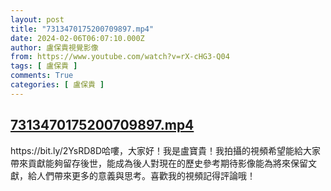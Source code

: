 ```yaml
---
layout: post
title: "7313470175200709897.mp4"
date: 2024-02-06T06:07:10.000Z
author: 盧保貴視覺影像
from: https://www.youtube.com/watch?v=rX-cHG3-Q04
tags: [ 盧保貴 ]
comments: True
categories: [ 盧保貴 ]
---
```

<!--1707199630000-->
[7313470175200709897.mp4](https://www.youtube.com/watch?v=rX-cHG3-Q04)
------

<div>
https://bit.ly/2YsRD8D哈嘍，大家好！我是盧寶貴！我拍攝的視頻希望能給大家帶來貢獻能夠留存後世，能成為後人對現在的歷史參考期待影像能為將來保留文獻，給人們帶來更多的意義與思考。喜歡我的視頻記得評論哦！
</div>
